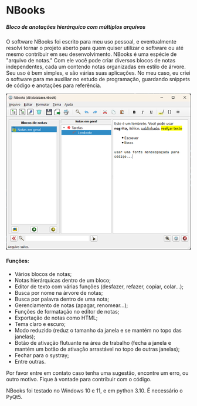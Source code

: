 # NBooks
##### Bloco de anotações hierárquico com múltiplos arquivos

O software NBooks foi escrito para meu uso pessoal, e eventualmente resolvi tornar o projeto aberto para quem quiser
utilizar o software ou até mesmo contribuir em seu desenvolvimento.
NBooks é uma espécie de "arquivo de notas." Com ele você pode criar diversos blocos de notas independentes, 
cada um contendo notas organizadas em estilo de árvore. Seu uso é bem simples, e são várias suas aplicações. 
No meu caso, eu criei o software para me auxiliar no estudo de programação, guardando snippets de código e
anotações para referência.

![](.\imagem.png)

#### Funções:
* Vários blocos de notas;
* Notas hierárquicas dentro de um bloco;
* Editor de texto com várias funções (desfazer, refazer, copiar, colar...);
* Busca por nome na árvore de notas;
* Busca por palavra dentro de uma nota;
* Gerenciamento de notas (apagar, renomear...);
* Funções de formatação no editor de notas;
* Exportação de notas como HTML;
* Tema claro e escuro;
* Modo reduzido (reduz o tamanho da janela e se mantém no topo das janelas);
* Botão de ativação flutuante na área de trabalho (fecha a janela e mantém um botão de ativação arrastável 
no topo de outras janelas);
* Fechar para o systray;
* Entre outras.

Por favor entre em contato caso tenha uma sugestão, encontre um erro, ou outro motivo.
Fique à vontade para contribuir com o código.

NBooks foi testado no Windows 10 e 11, e em python 3.10.
É necessário o PyQt5.